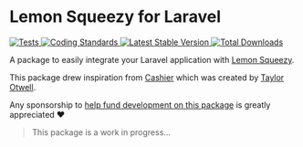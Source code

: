 # Lemon Squeezy for Laravel

<a href="https://github.com/lmsqueezy/laravel/actions">
    <img src="https://github.com/lmsqueezy/laravel/actions/workflows/tests.yml/badge.svg" alt="Tests">
</a>
<a href="https://github.com/lmsqueezy/laravel/actions/workflows/coding-standards.yml">
    <img src="https://github.com/lmsqueezy/laravel/actions/workflows/coding-standards.yml/badge.svg" alt="Coding Standards" />
</a>
<a href="https://packagist.org/packages/lmsqueezy/laravel">
    <img src="https://img.shields.io/packagist/v/lmsqueezy/laravel" alt="Latest Stable Version">
</a>
<a href="https://packagist.org/packages/lmsqueezy/laravel">
    <img src="https://img.shields.io/packagist/dt/lmsqueezy/laravel" alt="Total Downloads">
</a>

A package to easily integrate your Laravel application with [Lemon Squeezy](https://www.lemonsqueezy.com/).

This package drew inspiration from [Cashier](https://github.com/laravel/cashier-stripe) which was created by [Taylor Otwell](https://twitter.com/taylorotwell).

Any sponsorship to [help fund development on this package](https://github.com/sponsors/driesvints) is greatly appreciated ❤️

> This package is a work in progress...
